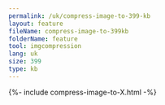```yaml
---
permalink: /uk/compress-image-to-399-kb
layout: feature
fileName: compress-image-to-399kb
folderName: feature
tool: imgcompression
lang: uk
size: 399
type: kb
---
```


{%- include compress-image-to-X.html -%}
